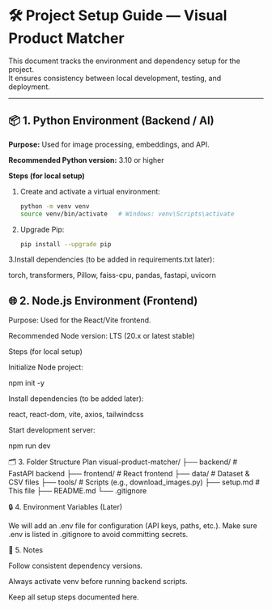 # 🛠️ Project Setup Guide — Visual Product Matcher

This document tracks the environment and dependency setup for the project.  
It ensures consistency between local development, testing, and deployment.

---

## 📦 1. Python Environment (Backend / AI)
**Purpose:** Used for image processing, embeddings, and API.

**Recommended Python version:** 3.10 or higher  

**Steps (for local setup)**
1. Create and activate a virtual environment:
   ```bash
   python -m venv venv
   source venv/bin/activate   # Windows: venv\Scripts\activate
2. Upgrade Pip:
   ```bash
   pip install --upgrade pip

3.Install dependencies (to be added in requirements.txt later):

torch, transformers, Pillow, faiss-cpu, pandas, fastapi, uvicorn

## 🌐 2. Node.js Environment (Frontend)

Purpose: Used for the React/Vite frontend.

Recommended Node version: LTS (20.x or latest stable)

Steps (for local setup)

Initialize Node project:

npm init -y


Install dependencies (to be added later):

react, react-dom, vite, axios, tailwindcss

Start development server:

npm run dev

🗂️ 3. Folder Structure Plan
visual-product-matcher/
├── backend/             # FastAPI backend
├── frontend/            # React frontend
├── data/                # Dataset & CSV files
├── tools/               # Scripts (e.g., download_images.py)
├── setup.md             # This file
├── README.md
└── .gitignore

🔒 4. Environment Variables (Later)

We will add an .env file for configuration (API keys, paths, etc.).
Make sure .env is listed in .gitignore to avoid committing secrets.

🧾 5. Notes

Follow consistent dependency versions.

Always activate venv before running backend scripts.

Keep all setup steps documented here.
